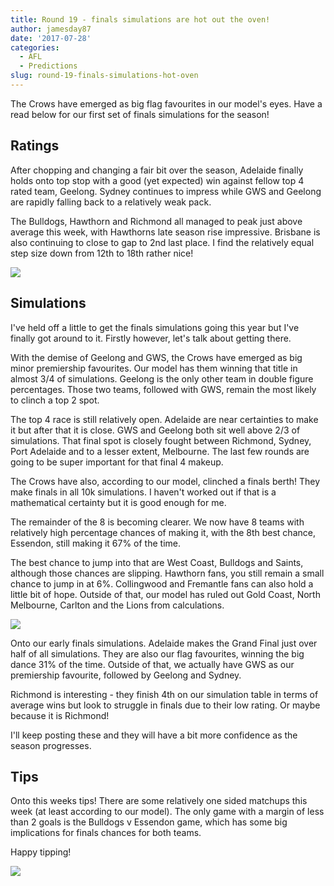 ```yaml
---
title: Round 19 - finals simulations are hot out the oven!
author: jamesday87
date: '2017-07-28'
categories:
  - AFL
  - Predictions
slug: round-19-finals-simulations-hot-oven
---
```


The Crows have emerged as big flag favourites in our model's eyes. Have a read below for our first set of finals simulations for the season!

<!-- more -->

## Ratings

After chopping and changing a fair bit over the season, Adelaide finally holds onto top stop with a good (yet expected) win against fellow top 4 rated team, Geelong. Sydney continues to impress while GWS and Geelong are rapidly falling back to a relatively weak pack.

The Bulldogs, Hawthorn and Richmond all managed to peak just above average this week, with Hawthorns late season rise impressive. Brisbane is also continuing to close to gap to 2nd last place. I find the relatively equal step size down from 12th to 18th rather nice!

![](http://plussixoneblog.com/wp-content/uploads/2017/07/ratings_plot-1-3.png)

## Simulations

I've held off a little to get the finals simulations going this year but I've finally got around to it. Firstly however, let's talk about getting there.

With the demise of Geelong and GWS, the Crows have emerged as big minor premiership favourites. Our model has them winning that title in almost 3/4 of simulations. Geelong is the only other team in double figure percentages. Those two teams, followed with GWS, remain the most likely to clinch a top 2 spot.

The top 4 race is still relatively open. Adelaide are near certainties to make it but after that it is close. GWS and Geelong both sit well above 2/3 of simulations. That final spot is closely fought between Richmond, Sydney, Port Adelaide and to a lesser extent, Melbourne. The last few rounds are going to be super important for that final 4 makeup.

The Crows have also, according to our model, clinched a finals berth! They make finals in all 10k simulations. I haven't worked out if that is a mathematical certainty but it is good enough for me.

The remainder of the 8 is becoming clearer. We now have 8 teams with relatively high percentage chances of making it, with the 8th best chance, Essendon, still making it 67% of the time.

The best chance to jump into that are West Coast, Bulldogs and Saints, although those chances are slipping. Hawthorn fans, you still remain a small chance to jump in at 6%. Collingwood and Fremantle fans can also hold a little bit of hope. Outside of that, our model has ruled out Gold Coast, North Melbourne, Carlton and the Lions from calculations.

![](http://plussixoneblog.com/wp-content/uploads/2017/03/simSeas-16-1024x702.png)

Onto our early finals simulations. Adelaide makes the Grand Final just over half of all simulations. They are also our flag favourites, winning the big dance 31% of the time. Outside of that, we actually have GWS as our premiership favourite, followed by Geelong and Sydney.

Richmond is interesting - they finish 4th on our simulation table in terms of average wins but look to struggle in finals due to their low rating. Or maybe because it is Richmond!

I'll keep posting these and they will have a bit more confidence as the season progresses.

## Tips

Onto this weeks tips! There are some relatively one sided matchups this week (at least according to our model). The only game with a margin of less than 2 goals is the Bulldogs v Essendon game, which has some big implications for finals chances for both teams.

Happy tipping!

[
![](http://plussixoneblog.com/wp-content/uploads/2017/07/afl_m_pred-1024x181.png)](http://plussixoneblog.com/wp-content/uploads/2017/07/afl_m_pred.png)
